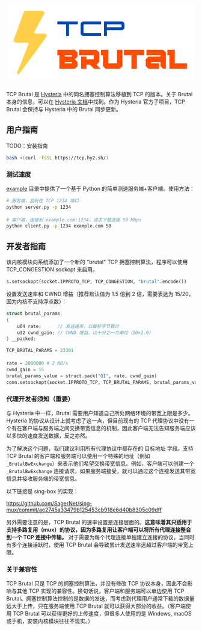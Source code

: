 # ![TCP Brutal](logo.png)

TCP Brutal 是 [Hysteria](https://hysteria.network/) 中的同名拥塞控制算法移植到 TCP 的版本。关于 Brutal 本身的信息，可以在 [Hysteria 文档](https://hysteria.network/zh/docs/advanced/Full-Server-Config/#_6)中找到。作为 Hysteria 官方子项目，TCP Brutal 会保持与 Hysteria 中的 Brutal 同步更新。

## 用户指南

TODO：安装指南

```bash
bash <(curl -fsSL https://tcp.hy2.sh/)
```

### 测试速度

[example](example) 目录中提供了一个基于 Python 的简单测速服务端+客户端。使用方法：

```bash
# 服务端，监听在 TCP 1234 端口
python server.py -p 1234

# 客户端，连接到 example.com:1234，请求下载速度 50 Mbps
python client.py -p 1234 example.com 50
```

## 开发者指南

该内核模块向系统添加了一个新的 "brutal" TCP 拥塞控制算法，程序可以使用 TCP_CONGESTION sockopt 来启用。

```python
s.setsockopt(socket.IPPROTO_TCP, TCP_CONGESTION, "brutal".encode())
```

设置发送速率和 CWND 增益（推荐默认值为 1.5 倍到 2 倍，需要表达为 15/20，因为内核不支持浮点数）：

```c
struct brutal_params
{
    u64 rate;      // 发送速率，以每秒字节数计
    u32 cwnd_gain; // CWND 增益，以十分之一为单位（10=1.0）
} __packed;
```

```python
TCP_BRUTAL_PARAMS = 23301

rate = 2000000 # 2 MB/s
cwnd_gain = 15
brutal_params_value = struct.pack("QI", rate, cwnd_gain)
conn.setsockopt(socket.IPPROTO_TCP, TCP_BRUTAL_PARAMS, brutal_params_value)
```

### 代理开发者须知（重要）

与 Hysteria 中一样，Brutal 需要用户知道自己所处网络环境的带宽上限是多少。Hysteria 的协议从设计上就考虑了这一点，但目前现有的 TCP 代理协议中没有一个有在客户端与服务端之间交换带宽信息的机制，因此客户端无法告知服务端应该以多快的速度发送数据，反之亦然。

为了解决这个问题，我们建议利用所有代理协议中都存在的 目标地址 字段。支持 TCP Brutal 的客户端和服务端可以使用一个特殊的地址（例如 `_BrutalBwExchange`）来表示他们希望交换带宽信息。例如，客户端可以创建一个 `_BrutalBwExchange` 连接请求，如果服务端接受，就可以通过这个连接发送其带宽信息并接收服务端的带宽信息。

以下链接是 sing-box 的实现：

<https://github.com/SagerNet/sing-mux/commit/ae2745a33479b125453cb918e6d40b8305c09dff>

另外需要注意的是，TCP Brutal 的速率设置是连接层面的。**这意味着其只适用于支持多路复用（mux）的协议，因为多路复用让客户端可以将所有代理连接整合到一个 TCP 连接中传输。** 对于需要为每个代理连接单独建立连接的协议，当同时有多个连接活跃时，使用 TCP Brutal 会导致累计发送速率远超过客户端的带宽上限。

### 关于兼容性

TCP Brutal 只是 TCP 的拥塞控制算法，并没有修改 TCP 协议本身，因此不会影响与其他 TCP 实现的兼容性。换句话说，客户端和服务端可以单边使用 TCP Brutal。拥塞控制算法控制的是数据的发送，而考虑到代理用户通常下载的数据量远大于上传，只在服务端使用 TCP Brutal 就可以获得大部分的收益。（客户端使用 TCP Brutal 可以获得更好的上传速度，但很多人使用的是 Windows, macOS 或手机，安装内核模块往往不现实。）
